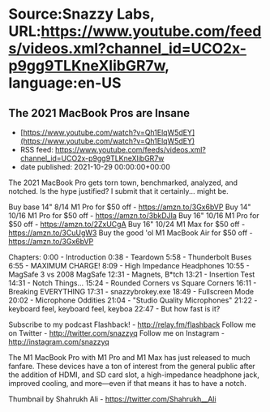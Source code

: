 # Source:Snazzy Labs, URL:https://www.youtube.com/feeds/videos.xml?channel_id=UCO2x-p9gg9TLKneXlibGR7w, language:en-US

## The 2021 MacBook Pros are Insane
 - [https://www.youtube.com/watch?v=Qh1ElqW5dEY](https://www.youtube.com/watch?v=Qh1ElqW5dEY)
 - RSS feed: https://www.youtube.com/feeds/videos.xml?channel_id=UCO2x-p9gg9TLKneXlibGR7w
 - date published: 2021-10-29 00:00:00+00:00

The 2021 MacBook Pro gets torn town, benchmarked, analyzed, and notched. Is the hype justified? I submit that it certainly... might be.

Buy base 14" 8/14 M1 Pro for $50 off - https://amzn.to/3Gx6bVP
Buy 14" 10/16 M1 Pro for $50 off - https://amzn.to/3bkDJIa
Buy 16" 10/16 M1 Pro for $50 off - https://amzn.to/2ZxUCgA
Buy 16" 10/24 M1 Max for $50 off - https://amzn.to/3CuUgW3
Buy the good 'ol M1 MacBook Air for $50 off - https://amzn.to/3Gx6bVP

Chapters:
0:00 - Introduction
0:38 - Teardown
5:58 - Thunderbolt Buses
6:55 - MAXIMUM CHARGE!
8:09 - High Impedance Headphones
10:55 - MagSafe 3 vs 2008 MagSafe
12:31 - Magnets, B*tch
13:21 - Insertion Test
14:31 - Notch Things...
15:24 - Rounded Corners vs Square Corners
16:11 - Breaking EVERYTHING
17:31 - snazzybrokey.exe
18:49 - Fullscreen Mode
20:02 - Microphone Oddities
21:04 - "Studio Quality Microphones"
21:22 - keyboard feel, keyboard feel, keyboa
22:47 - But how fast is it?

Subscribe to my podcast Flashback! - http://relay.fm/flashback
Follow me on Twitter - http://twitter.com/snazzyq
Follow me on Instagram - http://instagram.com/snazzyq

The M1 MacBook Pro with M1 Pro and M1 Max has just released to much fanfare. These devices have a ton of interest from the general public after the addition of HDMI, and SD card slot, a high-impedance headphone jack, improved cooling, and more—even if that means it has to have a notch.

Thumbnail by Shahrukh Ali - https://twitter.com/Shahrukh__Ali

